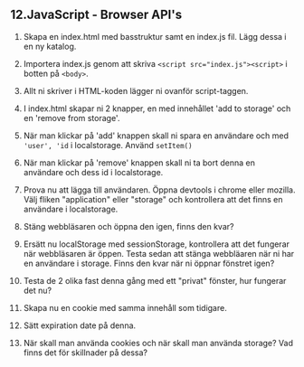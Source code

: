 ## 12.JavaScript - Browser API's

1. Skapa en index.html med basstruktur samt en index.js fil. Lägg dessa i en ny katalog.

1. Importera index.js genom att skriva ```<script src="index.js"><script>``` i botten på ```<body>```.

1. Allt ni skriver i HTML-koden lägger ni ovanför script-taggen.

1. I index.html skapar ni 2 knapper, en med innehållet 'add to storage' och en 'remove from storage'.

1. När man klickar på 'add' knappen skall ni spara en användare och med ```'user', 'id``` i localstorage. Använd ```setItem()```

1. När man klickar på 'remove' knappen skall ni ta bort denna en användare och dess id i localstorage.

1. Prova nu att lägga till användaren. Öppna devtools i chrome eller mozilla. Välj fliken "application" eller "storage" och kontrollera att det finns en användare i localstorage.

1. Stäng webbläsaren och öppna den igen, finns den kvar?

1. Ersätt nu localStorage med sessionStorage, kontrollera att det fungerar när webbläsaren är öppen. Testa sedan att stänga webbläaren när ni har en användare i storage. Finns den kvar när ni öppnar fönstret igen?

1. Testa de 2 olika fast denna gång med ett "privat" fönster, hur fungerar det nu?

1. Skapa nu en cookie med samma innehåll som tidigare.

1. Sätt expiration date på denna.

1. När skall man använda cookies och när skall man använda storage? Vad finns det för skillnader på dessa?


